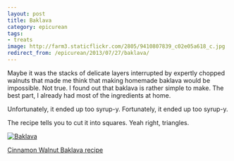 ```yaml
---
layout: post
title: Baklava
category: epicurean
tags:
- treats
image: http://farm3.staticflickr.com/2805/9410807839_c02e05a618_c.jpg
redirect_from: /epicurean/2013/07/27/baklava/
---
```


Maybe it was the stacks of delicate layers interrupted by expertly chopped walnuts that made me think that making homemade baklava would be impossible. Not true. I found out that baklava is rather simple to make. The best part, I already had most of the ingredients at home.

Unfortunately, it ended up too syrup-y. Fortunately, it ended up too syrup-y.

The recipe tells you to cut it into squares. Yeah right, triangles.

<div class="photos">
<a href="http://www.flickr.com/photos/91218249@N05/9410807839/" title="Baklava by katydecorah, on Flickr"><img src="http://farm3.staticflickr.com/2805/9410807839_c02e05a618_c.jpg" alt="Baklava" class="pop-out"></a>
</div>

[Cinnamon Walnut Baklava recipe](http://www.marthastewart.com/313616/cinnamon-walnut-baklava)